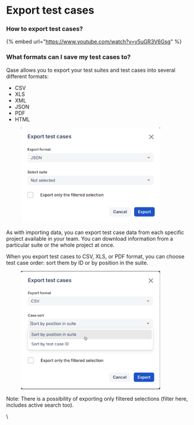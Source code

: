 # Export test cases

### How to export test cases?

{% embed url="https://www.youtube.com/watch?v=v5uGR3V6Gsg" %}

### What formats can I save my test cases to?

Qase allows you to export your test suites and test cases into several different formats:

* CSV
* XLS
* XML
* JSON
* PDF
* HTML

<figure><img src="../../../.gitbook/assets/37733 (1).png" alt="" width="375"><figcaption></figcaption></figure>

As with importing data, you can export test case data from each specific project available in your team. You can download information from a particular suite or the whole project at once.

When you export test cases to CSV, XLS, or PDF format, you can choose test case order: sort them by ID or by position in the suite.

<figure><img src="../../../.gitbook/assets/17970.png" alt="" width="375"><figcaption></figcaption></figure>

Note: There is a possibility of exporting only filtered selections (filter here, includes active search too).

\
